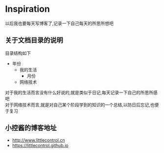 # Inspiration

以后我也要每天写博客了,记录一下自己每天的所思所想吧  

## 关于文档目录的说明

目录结构如下

- 年份
  - 我的生活
    - 月份
  - 网络技术

对于我的生活而言没有什么好说的,就是类似于日记,每天记录一下自己的所思所感吧  
对于网络技术而言,就是对自己某个阶段学到的知识的一个总结,以防日后忘记,也便于复习

## 小控酱的博客地址

- <http://www.littlecontrol.cn>
- <https://littlecontrol.github.io>
